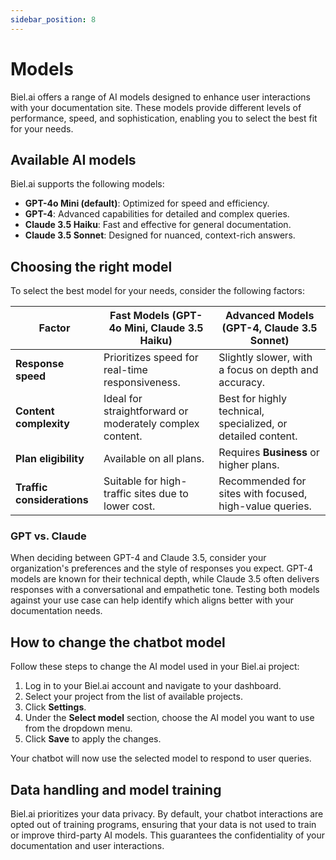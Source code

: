 ```yaml
---
sidebar_position: 8
---
```


# Models

Biel.ai offers a range of AI models designed to enhance user interactions with your documentation site. These models provide different levels of performance, speed, and sophistication, enabling you to select the best fit for your needs.

## Available AI models

Biel.ai supports the following models:

- **GPT-4o Mini (default)**: Optimized for speed and efficiency.  
- **GPT-4**: Advanced capabilities for detailed and complex queries.  
- **Claude 3.5 Haiku**: Fast and effective for general documentation.  
- **Claude 3.5 Sonnet**: Designed for nuanced, context-rich answers.  

## Choosing the right model

To select the best model for your needs, consider the following factors:

| **Factor**              | **Fast Models (GPT-4o Mini, Claude 3.5 Haiku)**       | **Advanced Models (GPT-4, Claude 3.5 Sonnet)**   |
|-------------------------|------------------------------------------------------|--------------------------------------------------|
| **Response speed**       | Prioritizes speed for real-time responsiveness.       | Slightly slower, with a focus on depth and accuracy. |
| **Content complexity**   | Ideal for straightforward or moderately complex content. | Best for highly technical, specialized, or detailed content. |
| **Plan eligibility**     | Available on all plans.                               | Requires **Business** or higher plans.        |
| **Traffic considerations** | Suitable for high-traffic sites due to lower cost.     | Recommended for sites with focused, high-value queries. |

### GPT vs. Claude

When deciding between GPT-4 and Claude 3.5, consider your organization's preferences and the style of responses you expect. GPT-4 models are known for their technical depth, while Claude 3.5 often delivers responses with a conversational and empathetic tone. Testing both models against your use case can help identify which aligns better with your documentation needs.

## How to change the chatbot model

Follow these steps to change the AI model used in your Biel.ai project:

1. Log in to your Biel.ai account and navigate to your dashboard.  
2. Select your project from the list of available projects.  
3. Click **Settings**.
4. Under the **Select model** section, choose the AI model you want to use from the dropdown menu.  
5. Click **Save** to apply the changes.  

Your chatbot will now use the selected model to respond to user queries.  

## Data handling and model training

Biel.ai prioritizes your data privacy. By default, your chatbot interactions are opted out of training programs, ensuring that your data is not used to train or improve third-party AI models. This guarantees the confidentiality of your documentation and user interactions.
